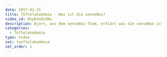 ```yaml
---
date: 2017-01-15
title: Tüftelakademie - Was ist die senseBox?
video_id: KhpE4xQsXRw
description: Björn, aus dem senseBox-Team, erklärt was die senseBox ist
categories:
  - Tüftelakademie
type: Video
set: tueftelakademie
set_order: 1
---
```

